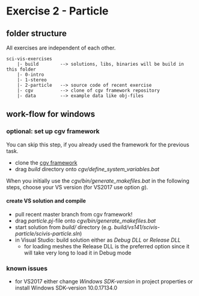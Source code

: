 # Exercise 2 - Particle

## folder structure

All exercises are independent of each other.

    sci-vis-exercises
        |- build        --> solutions, libs, binaries will be build in this folder
        |- 0-intro
        |- 1-stereo
        |- 2-particle   --> source code of recent exercise
        |- cgv          --> clone of cgv framework repository
        |- data         --> example data like obj-files


## work-flow for windows

### optional: set up cgv framework

You can skip this step, if you already used the framework for the previous task.

- clone the [cgv framework](https://github.com/sgumhold/cgv.git)
- drag *build* directory onto *cgv/define_system_variables.bat*

When you initially use the *cgv/bin/generate_makefiles.bat* in the following steps, choose your VS version (for VS2017 use option *g*).


#### create VS solution and compile

- pull recent master branch from cgv framework!
- drag *particle.pj*-file onto *cgv/bin/generate_makefiles.bat*
- start solution from *build/* directory (e.g. *build/vs141/scivis-particle/scivis-particle.sln*)
- in Visual Studio: build solution either as *Debug DLL* or *Release DLL*
    - for loading meshes the Release DLL is the preferred option since it will take very long to load it in Debug mode


### known issues

- for VS2017 either change *Windows SDK-version* in project properties or install Windows SDK-version 10.0.17134.0